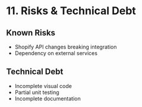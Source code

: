 # 11. Risks & Technical Debt

## Known Risks
- Shopify API changes breaking integration
- Dependency on external services

## Technical Debt
- Incomplete visual code
- Partial unit testing
- Incomplete documentation
